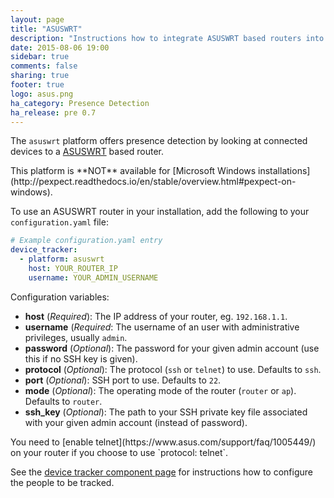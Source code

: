 ```yaml
---
layout: page
title: "ASUSWRT"
description: "Instructions how to integrate ASUSWRT based routers into Home Assistant."
date: 2015-08-06 19:00
sidebar: true
comments: false
sharing: true
footer: true
logo: asus.png
ha_category: Presence Detection
ha_release: pre 0.7
---
```



The `asuswrt` platform offers presence detection by looking at connected devices to a [ASUSWRT](http://event.asus.com/2013/nw/ASUSWRT/) based router.

<p class='note warning'>
This platform is **NOT** available for [Microsoft Windows installations](http://pexpect.readthedocs.io/en/stable/overview.html#pexpect-on-windows).
</p>

To use an ASUSWRT router in your installation, add the following to your `configuration.yaml` file:

```yaml
# Example configuration.yaml entry
device_tracker:
  - platform: asuswrt
    host: YOUR_ROUTER_IP
    username: YOUR_ADMIN_USERNAME
```

Configuration variables:

- **host** (*Required*): The IP address of your router, eg. `192.168.1.1`.
- **username** (*Required*: The username of an user with administrative privileges, usually `admin`.
- **password** (*Optional*): The password for your given admin account (use this if no SSH key is given).
- **protocol** (*Optional*): The protocol (`ssh` or `telnet`) to use. Defaults to `ssh`.
- **port** (*Optional*): SSH port to use. Defaults to `22`.
- **mode** (*Optional*): The operating mode of the router (`router` or `ap`). Defaults to `router`.
- **ssh_key** (*Optional*): The path to your SSH private key file associated with your given admin account (instead of password).

<p class='note warning'>
You need to [enable telnet](https://www.asus.com/support/faq/1005449/) on your router if you choose to use `protocol: telnet`. 
</p>

See the [device tracker component page](/components/device_tracker/) for instructions how to configure the people to be tracked.
